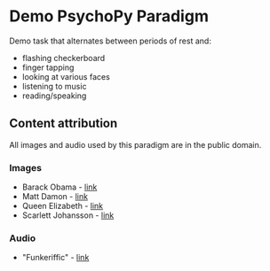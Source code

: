 # Demo PsychoPy Paradigm

Demo task that alternates between periods of rest and:

- flashing checkerboard
- finger tapping
- looking at various faces
- listening to music
- reading/speaking


## Content attribution

All images and audio used by this paradigm are in the public domain.

### Images

- Barack Obama - [link](https://en.wikipedia.org/wiki/Barack_Obama#/media/File:President_Barack_Obama.jpg)
- Matt Damon - [link](https://en.wikipedia.org/wiki/Matt_Damon#/media/File:Matt_Damon_TIFF_2015.jpg)
- Queen Elizabeth - [link](https://en.wikipedia.org/wiki/File:Elizabeth_II_greets_NASA_GSFC_employees,_May_8,_2007_edit.jpg)
- Scarlett Johansson - [link](https://commons.wikimedia.org/wiki/File:Scarlett_Johansson_in_Kuwait_02.jpg)

### Audio

- "Funkeriffic" - [link](https://freepd.com/music/Funkeriffic.mp3)
